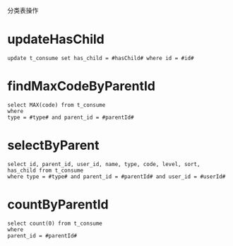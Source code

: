 分类表操作

updateHasChild
===
	update t_consume set has_child = #hasChild# where id = #id#

findMaxCodeByParentId
===
	select MAX(code) from t_consume
	where 
	type = #type# and parent_id = #parentId#
	
selectByParent
===
	select id, parent_id, user_id, name, type, code, level, sort, has_child from t_consume
	where type = #type# and parent_id = #parentId# and user_id = #userId#
	
countByParentId
===
	select count(0) from t_consume
	where
	parent_id = #parentId#
	